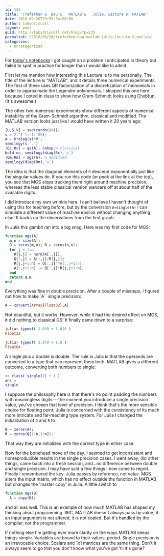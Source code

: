 ```yaml
---
id: 135
title: 'Trefethen &  Bau &   MATLAB &   Julia, Lecture 9: MATLAB'
date: 2016-09-20T19:52:34+00:00
author: tobydriscoll
layout: post
guid: http://tobydriscoll.net/blog/?p=135
permalink: /2016/09/20/trefethen-bau-matlab-julia-lecture-9-matlab/
categories:
  - Uncategorized
---
```




For [today's notebooks](https://gist.github.com/tobydriscoll/3030cf16ae47dc58a4b51d9b47c8289b) I got caught on a problem I anticipated in theory but failed to spot in practice for longer than I would like to admit.



First let me mention how interesting this Lecture is to me personally. The title of the lecture is "MATLAB", and it details three numerical experiments. The first of these uses QR factorization of a discretization of monomials in order to approximate the Legendre polynomials. I skipped this one here because I opted in class to show how Gram-Schmidt looks using [Chebfun](www.chebfun.org). (It's awesome.)



The other two numerical experiments show different aspects of numerical instability of the Gram-Schmidt algorithm, classical and modified. The MATLAB version looks just like I would have written it 20 years ago:

```matlab
[U,S,V] = svd(randn(80));
s = 2.^(-1:-1:-80);
A = U*diag(s)*V';
semilogy(s,'.')
[Qc,Rc] = gs(A); &nbsp;% classical
hold on, semilogy(diag(Rc),'o')
[Qm,Rm] = mgs(A); % modified
semilogy(diag(Rm),'s')
```


The idea is that the diagonal elements of `R` descend exponentially just like the singular values do. If you run this code (or peek at the link at the top), you see that MGS stops tracking them right around machine precision, whereas the less stable classical version wanders off at about half of the available digits.



I did introduce my own wrinkle here. I can't believe I haven't thought of using this for teaching before, but by the conversion `A=single(A)` I can simulate a different value of machine epsilon without changing anything else! It backs up the observations from the first graph.



In Julia this gambit ran into a big snag. Here was my first code for MGS:
``` julia
function mgs(A)
  m,n = size(A);
  Q = zeros(m,n); R = zeros(n,n);
  for j = 1:n
    R[j,j] = norm(A[:,j]);
    Q[:,j] = A[:,j]/R[j,j];
    R[j,j+1:n] = Q[:,j]'*A[:,j+1:n];
    A[:,j+1:n] -= Q[:,j]*R[j,j+1:n];
  end
  return Q,R
end
```
Everything was fine in double precision. After a couple of missteps, I figured out how to make `A`` single precision:
```julia
A = convert(Array{Float32},A)
```
Not beautiful, but it works. However, while it had the desired effect on MGS, it did nothing to classical GS! It finally came down to a surprise:
```julia
julia> typeof( 1.0f0 + 1.0f0 )
Float32

julia> typeof( 1.0f0 + 1.0 )
Float64
```
A single plus a double is double. The rule in Julia is that the operands are converted to a type that can represent them both. MATLAB gives a different outcome, converting both numbers to single:
```matlab
>> class( single(1) + 1 )
ans =
single
```
I suppose the philosophy here is that there's no point padding the numbers with meaningless digits---the moment you introduce a single precision value, you've chosen that level of precision. I think that's the more sensible choice for floating point; Julia is concerned with the consistency of its much more intricate and far-reaching type system. For Julia I changed the initialization of `Q` and `R` to
```julia
Q = zeros(A);
R = zeros(Q[1:n,1:n]);
```
That way they are initialized with the correct type in either case.


Now for the bonehead move of the day. I seemed to get inconsistent and nonreproducible results in the single precision cases. I went away, did other things, came back into a fresh session, and...no difference between double and single precision. I may have said a few things I now come to regret. Finally I remembered the key: Julia passes by reference, not value. MGS alters the input matrix, which has no effect outside the function in MATLAB but changes the 'master copy' in Julia. A little switch to
```julia
function mgs(B)
  A = copy(B);
```


and all was well. This is an example of how much MATLAB has shaped my thinking about programming. IIRC, MATLAB doesn't always pass by value; if an input argument is not altered, it is not copied. But it's handled by the compiler, not the programmer.



If nothing else I'm getting ever more clarity on the ways MATLAB keeps things simple. Variables are bound to their values, period. Single precision is an irrevocable choice. Scalars and 1x1 matrices are the same thing. Don't it always seem to go that you don't know what you've got 'til it's gone?

